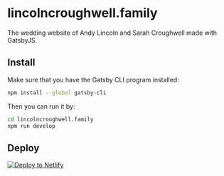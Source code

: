 # lincolncroughwell.family
The wedding website of Andy Lincoln and Sarah Croughwell made with GatsbyJS.

## Install

Make sure that you have the Gatsby CLI program installed:
```sh
npm install --global gatsby-cli
```

Then you can run it by:
```sh
cd lincolncroughwell.family
npm run develop
```

## Deploy

[![Deploy to Netlify](https://www.netlify.com/img/deploy/button.svg)](https://app.netlify.com/start/deploy?repository=https://github.com/andylincoln/lincolncroughwell.family)

